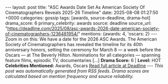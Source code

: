 --- layout: post title: "ASC Awards Date Set As American Society Of Cinematographers Reveals 2025-26 Timeline" date: 2025-08-08 01:27:50 +0000 categories: gossip tags: [awards, source-deadline, drama-hot] drama_score: 6 primary_celebrity: awards source: deadline source_url: "https://deadline.com/2025/08/asc-awards-2026-date-american-society-of-cinematographers-1236481954/" mentions: {awards: 4, 'oscars: 2} --- Zoom in on this: We have a date for the 2026 ASC Awards. The American Society of Cinematographers has revealed the timeline for its 40th anniversary honors, setting the ceremony for March 8 — a week before the Oscars — at The Beverly Hilton. Nominations for all categories — spanning feature films, episodic TV, documentaries […] **Drama Score:** 6 | **Level:** HOT **Celebrities Mentioned:** Awards, Oscars [Read full article at Deadline](https://deadline.com/2025/08/asc-awards-2026-date-american-society-of-cinematographers-1236481954/) --- *This post was automatically generated from RSS feeds. Drama scores are calculated based on mention frequency and source reliability.*